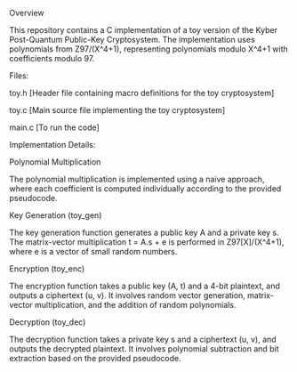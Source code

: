 Overview

This repository contains a C implementation of a toy version of the Kyber Post-Quantum Public-Key Cryptosystem. The implementation uses polynomials from Z97/(X^4+1), representing polynomials modulo X^4+1 with coefficients modulo 97.

Files:

toy.h [Header file containing macro definitions for the toy cryptosystem]

toy.c [Main source file implementing the toy cryptosystem]

main.c [To run the code]

Implementation Details:

Polynomial Multiplication

The polynomial multiplication is implemented using a naive approach, where each coefficient is computed individually according to the provided pseudocode.

Key Generation (toy_gen)

The key generation function generates a public key A and a private key s. The matrix-vector multiplication t = A.s + e is performed in Z97[X]/(X^4+1), where e is a vector of small random numbers.

Encryption (toy_enc)

The encryption function takes a public key (A, t) and a 4-bit plaintext, and outputs a ciphertext (u, v). It involves random vector generation, matrix-vector multiplication, and the addition of random polynomials.

Decryption (toy_dec)

The decryption function takes a private key s and a ciphertext (u, v), and outputs the decrypted plaintext. It involves polynomial subtraction and bit extraction based on the provided pseudocode.
